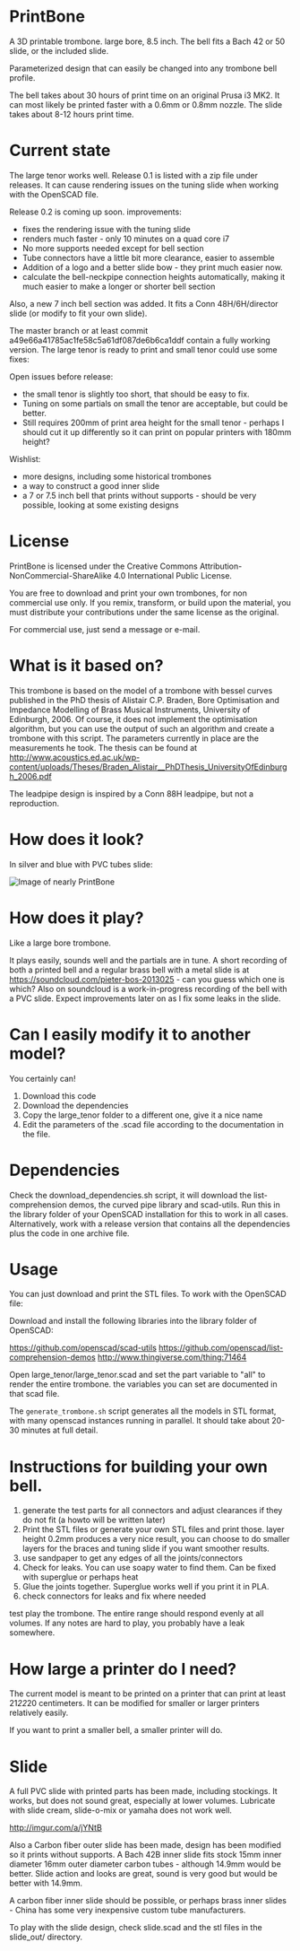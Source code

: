 # PrintBone

A 3D printable trombone. large bore, 8.5 inch. The bell fits a Bach 42 or 50 slide, or the included slide.

Parameterized design that can easily be changed into any trombone bell profile.

The bell takes about 30 hours of print time on an original Prusa i3 MK2. It can most likely be printed faster with a 0.6mm or 0.8mm nozzle.
The slide takes about 8-12 hours print time.

# Current state

The large tenor works well. Release 0.1 is listed with a zip file under releases. It can cause rendering issues on the tuning slide when working with the OpenSCAD file.

Release 0.2 is coming up soon. improvements:
- fixes the rendering issue with the tuning slide
- renders much faster - only 10 minutes on a quad core i7
- No more supports needed except for bell section
- Tube connectors have a little bit more clearance, easier to assemble
- Addition of a logo and a better slide bow - they print much easier now.
- calculate the bell-neckpipe connection heights automatically, making it much easier to make a longer or shorter bell section

Also, a new 7 inch bell section was added. It fits a Conn 48H/6H/director slide (or modify to fit your own slide).

The master branch or at least commit a49e66a41785ac1fe58c5a61df087de6b6ca1ddf contain a fully working version. The large tenor is ready to print and small tenor could use some fixes:

Open issues before release:
- the small tenor is slightly too short, that should be easy to fix.
- Tuning on some partials on small the tenor are acceptable, but could be better.
- Still requires 200mm of print area height for the small tenor - perhaps I should cut it up differently so it can print on popular printers with 180mm height?

Wishlist:
- more designs, including some historical trombones
- a way to construct a good inner slide
- a 7 or 7.5 inch bell that prints without supports - should be very possible, looking at some existing designs

# License
PrintBone is licensed under the Creative Commons Attribution-NonCommercial-ShareAlike 4.0 International Public License.

You are free to download and print your own trombones, for non commercial use only. If you remix, transform, or build upon the material, you must distribute your contributions under the same license as the original.

For commercial use, just send a message or e-mail.

# What is it based on?

This trombone is based on the model of a trombone with bessel curves published in the PhD thesis of Alistair C.P. Braden, Bore Optimisation and Impedance Modelling of Brass Musical Instruments, University of Edinburgh, 2006.
Of course, it does not implement the optimisation algorithm, but you can use the output of such an algorithm and create a trombone with this script.
The parameters currently in place are the measurements he took. 
The thesis can be found at http://www.acoustics.ed.ac.uk/wp-content/uploads/Theses/Braden_Alistair__PhDThesis_UniversityOfEdinburgh_2006.pdf

The leadpipe design is inspired by a Conn 88H leadpipe, but not a reproduction.

# How does it look?

In silver and blue with PVC tubes slide:

![Image of nearly PrintBone](http://i.imgur.com/crLUNry.jpg)

# How does it play?

Like a large bore trombone.

It plays easily, sounds well and the partials are in tune. A short recording of both a printed bell and a regular brass bell with a metal slide is at https://soundcloud.com/pieter-bos-2013025 - can you guess which one is which?
Also on soundcloud is a work-in-progress recording of the bell with a PVC slide. Expect improvements later on as I fix some leaks in the slide.

# Can I easily modify it to another model?

You certainly can!

1. Download this code
2. Download the dependencies
3. Copy the large_tenor folder to a different one, give it a nice name
4. Edit the parameters of the .scad file according to the documentation in the file.

# Dependencies

Check the download_dependencies.sh script, it will download the list-comprehension demos, the curved pipe library and scad-utils. Run this in the library folder of your OpenSCAD installation for this to work in all cases. Alternatively, work with a release version that contains all the dependencies plus the code in one archive file.

# Usage

You can just download and print the STL files. To work with the OpenSCAD file:

Download and install the following libraries into the library folder of OpenSCAD:

https://github.com/openscad/scad-utils
https://github.com/openscad/list-comprehension-demos
http://www.thingiverse.com/thing:71464

Open large_tenor/large_tenor.scad and set the part variable to "all" to render the entire trombone.
the variables you can set are documented in that scad file.

The ```generate_trombone.sh``` script generates all the models in STL format, with many openscad instances running in parallel. It should take about 20-30 minutes at full detail.

# Instructions for building your own bell.

1. generate the test parts for all connectors and adjust clearances if they do not fit (a howto will be written later)
1. Print the STL files or generate your own STL files and print those. layer height 0.2mm produces a very nice result, you can choose to do smaller layers for the braces and tuning slide if you want smoother results.
2. use sandpaper to get any edges of all the joints/connectors
3. Check for leaks. You can use soapy water to find them. Can be fixed with superglue or perhaps heat
4. Glue the joints together. Superglue works well if you print it in PLA.
5. check connectors for leaks and fix where needed

test play the trombone. The entire range should respond evenly at all volumes. If any notes are hard to play, you probably have a leak somewhere.

# How large a printer do I need?
The current model is meant to be printed on a printer that can print at least 21*22*20 centimeters. It can be modified for smaller or larger printers relatively easily.

If you want to print a smaller bell, a smaller printer will do.


# Slide

A full PVC slide with printed parts has been made, including stockings. It works, but does not sound great, especially at lower volumes. Lubricate with slide cream, slide-o-mix or yamaha does not work well.

http://imgur.com/a/jYNtB

Also a Carbon fiber outer slide has been made, design has been modified so it prints without supports. A Bach 42B inner slide fits stock 15mm inner diameter 16mm outer diameter carbon tubes - although 14.9mm would be better. Slide action and looks are great, sound is very good but would be better with 14.9mm.

A carbon fiber inner slide should be possible, or perhaps brass inner slides - China has some very inexpensive custom tube manufacturers.

To play with the slide design, check slide.scad and the stl files in the slide_out/ directory.
